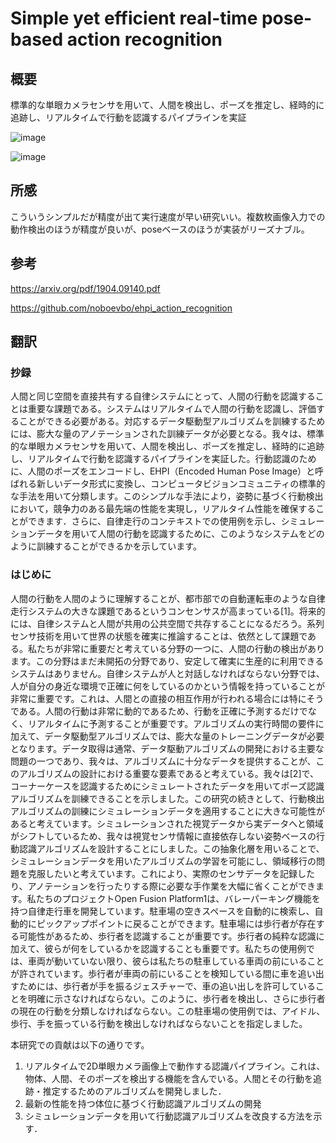 # Simple yet efficient real-time pose-based action recognition

## 概要
標準的な単眼カメラセンサを用いて、人間を検出し、ポーズを推定し、経時的に追跡し、リアルタイムで行動を認識するパイプラインを実証

![image](https://user-images.githubusercontent.com/34574033/84571799-b635bf80-add0-11ea-8ca8-1cb04d6c166c.png)

![image](https://user-images.githubusercontent.com/34574033/84571806-c51c7200-add0-11ea-9eb1-04c7b6670755.png)

## 所感

こういうシンプルだが精度が出て実行速度が早い研究いい。複数枚画像入力での動作検出のほうが精度が良いが、poseベースのほうが実装がリーズナブル。

## 参考

https://arxiv.org/pdf/1904.09140.pdf

https://github.com/noboevbo/ehpi_action_recognition

## 翻訳

### 抄録

人間と同じ空間を直接共有する自律システムにとって、人間の行動を認識することは重要な課題である。システムはリアルタイムで人間の行動を認識し、評価することができる必要がある。対応するデータ駆動型アルゴリズムを訓練するためには、膨大な量のアノテーションされた訓練データが必要となる。我々は、標準的な単眼カメラセンサを用いて、人間を検出し、ポーズを推定し、経時的に追跡し、リアルタイムで行動を認識するパイプラインを実証した。行動認識のために、人間のポーズをエンコードし、EHPI（Encoded Human Pose Image）と呼ばれる新しいデータ形式に変換し、コンピュータビジョンコミュニティの標準的な手法を用いて分類します。このシンプルな手法により，姿勢に基づく行動検出において，競争力のある最先端の性能を実現し，リアルタイム性能を確保することができます．さらに、自律走行のコンテキストでの使用例を示し、シミュレーションデータを用いて人間の行動を認識するために、このようなシステムをどのように訓練することができるかを示しています。

### はじめに

人間の行動を人間のように理解することが、都市部での自動運転車のような自律走行システムの大きな課題であるというコンセンサスが高まっている[1]。将来的には、自律システムと人間が共用の公共空間で共存することになるだろう。系列センサ技術を用いて世界の状態を確実に推論することは、依然として課題である。私たちが非常に重要だと考えている分野の一つに、人間の行動の検出があります。この分野はまだ未開拓の分野であり、安定して確実に生産的に利用できるシステムはありません。自律システムが人と対話しなければならない分野では、人が自分の身近な環境で正確に何をしているのかという情報を持っていることが非常に重要です。これは、人間との直接の相互作用が行われる場合には特にそうである。人間の行動は非常に動的であるため、行動を正確に予測するだけでなく、リアルタイムに予測することが重要です。アルゴリズムの実行時間の要件に加えて、データ駆動型アルゴリズムでは、膨大な量のトレーニングデータが必要となります。データ取得は通常、データ駆動アルゴリズムの開発における主要な問題の一つであり、我々は、アルゴリズムに十分なデータを提供することが、このアルゴリズムの設計における重要な要素であると考えている。我々は[2]で、コーナーケースを認識するためにシミュレートされたデータを用いてポーズ認識アルゴリズムを訓練できることを示しました。この研究の続きとして、行動検出アルゴリズムの訓練にシミュレーションデータを適用することに大きな可能性があると考えています。シミュレーションされた視覚データから実データへと領域がシフトしているため、我々は視覚センサ情報に直接依存しない姿勢ベースの行動認識アルゴリズムを設計することにしました。この抽象化層を用いることで、シミュレーションデータを用いたアルゴリズムの学習を可能にし、領域移行の問題を克服したいと考えています。これにより、実際のセンサデータを記録したり、アノテーションを行ったりする際に必要な手作業を大幅に省くことができます。私たちのプロジェクトOpen Fusion Platform1は、バレーパーキング機能を持つ自律走行車を開発しています。駐車場の空きスペースを自動的に検索し、自動的にピックアップポイントに戻ることができます。駐車場には歩行者が存在する可能性があるため、歩行者を認識することが重要です。歩行者の純粋な認識に加えて、彼らが何をしているかを認識することも重要です。私たちの使用例では、車両が動いていない限り、彼らは私たちの駐車している車両の前にいることが許されています。歩行者が車両の前にいることを検知している間に車を追い出すためには、歩行者が手を振るジェスチャーで、車の追い出しを許可していることを明確に示さなければならない。このように、歩行者を検出し、さらに歩行者の現在の行動を分類しなければならない。この駐車場の使用例では、アイドル、歩行、手を振っている行動を検出しなければならないことを指定しました。

本研究での貢献は以下の通りです。
1) リアルタイムで2D単眼カメラ画像上で動作する認識パイプライン。これは、物体、人間、そのポーズを検出する機能を含んでいる。人間とその行動を追跡・推定するためのアルゴリズムを開発しました．
2) 最新の性能を持つ体位に基づく行動認識アルゴリズムの開発 
3) シミュレーションデータを用いて行動認識アルゴリズムを改良する方法を示す．
